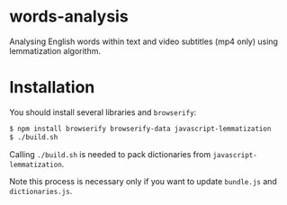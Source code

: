 # words-analysis

Analysing English words within text and video subtitles (mp4 only) using lemmatization algorithm.

# Installation

You should install several libraries and `browserify`:
```sh
$ npm install browserify browserify-data javascript-lemmatization
$ ./build.sh
```

Calling `./build.sh` is needed to pack dictionaries from `javascript-lemmatization`.

Note this process is necessary only if you want to update `bundle.js` and `dictionaries.js`.
